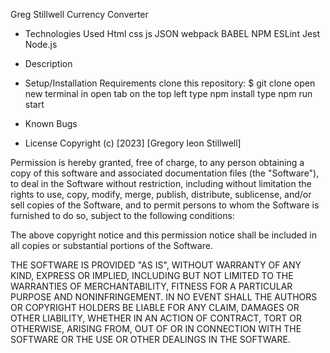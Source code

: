 Greg Stillwell
Currency Converter

- Technologies Used
  Html
  css
  js
  JSON
  webpack
  BABEL
  NPM
  ESLint
  Jest
  Node.js


- Description


- Setup/Installation Requirements
clone this repository: $ git clone 
open new terminal in open tab on the top left
type npm install
type npm run start



- Known Bugs



- License
Copyright (c) [2023] [Gregory leon Stillwell]

Permission is hereby granted, free of charge, to any person obtaining a copy of this software and associated documentation files (the "Software"), to deal in the Software without restriction, including without limitation the rights to use, copy, modify, merge, publish, distribute, sublicense, and/or sell copies of the Software, and to permit persons to whom the Software is furnished to do so, subject to the following conditions:

The above copyright notice and this permission notice shall be included in all copies or substantial portions of the Software.

THE SOFTWARE IS PROVIDED "AS IS", WITHOUT WARRANTY OF ANY KIND, EXPRESS OR IMPLIED, INCLUDING BUT NOT LIMITED TO THE WARRANTIES OF MERCHANTABILITY, FITNESS FOR A PARTICULAR PURPOSE AND NONINFRINGEMENT. IN NO EVENT SHALL THE AUTHORS OR COPYRIGHT HOLDERS BE LIABLE FOR ANY CLAIM, DAMAGES OR OTHER LIABILITY, WHETHER IN AN ACTION OF CONTRACT, TORT OR OTHERWISE, ARISING FROM, OUT OF OR IN CONNECTION WITH THE SOFTWARE OR THE USE OR OTHER DEALINGS IN THE SOFTWARE.